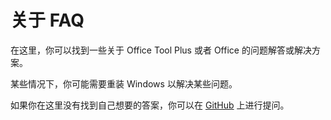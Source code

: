 # 关于 FAQ

在这里，你可以找到一些关于 Office Tool Plus 或者 Office 的问题解答或解决方案。

某些情况下，你可能需要重装 Windows 以解决某些问题。

如果你在这里没有找到自己想要的答案，你可以在 [GitHub](https://github.com/YerongAI/Office-Tool/issues) 上进行提问。
